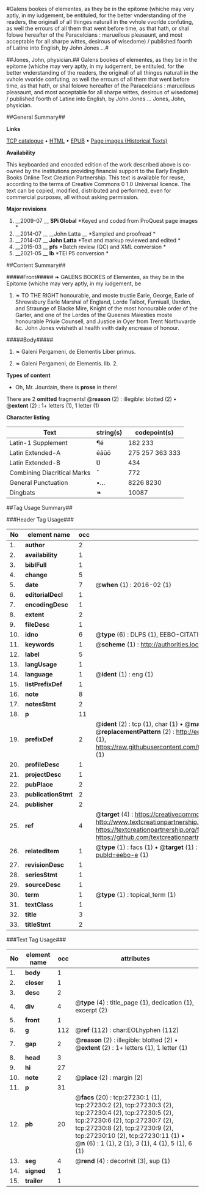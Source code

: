 #Galens bookes of elementes, as they be in the epitome (whiche may very aptly, in my iudgement, be entituled, for the better vnderstanding of the readers, the originall of all thinges naturall in the vvhole vvorlde confuting, as well the errours of all them that went before time, as that hath, or shal folowe hereafter of the Paracelcians : marueilous pleasaunt, and most acceptable for all sharpe wittes, desirous of wisedome) / published foorth of Latine into English, by John Jones ...#

##Jones, John, physician.##
Galens bookes of elementes, as they be in the epitome (whiche may very aptly, in my iudgement, be entituled, for the better vnderstanding of the readers, the originall of all thinges naturall in the vvhole vvorlde confuting, as well the errours of all them that went before time, as that hath, or shal folowe hereafter of the Paracelcians : marueilous pleasaunt, and most acceptable for all sharpe wittes, desirous of wisedome) / published foorth of Latine into English, by John Jones ...
Jones, John, physician.

##General Summary##

**Links**

[TCP catalogue](http://www.ota.ox.ac.uk/tcp/)  • 
[HTML](http://tei.it.ox.ac.uk/tcp/Texts-HTML/free/A01/A01417.html)  • 
[EPUB](http://tei.it.ox.ac.uk/tcp/Texts-EPUB/free/A01/A01417.epub) • 
[Page images (Historical Texts)](https://historicaltexts.jisc.ac.uk/eebo-24135568_27230e)

**Availability**

This keyboarded and encoded edition of the work described above is co-owned by the
    institutions providing financial support to the Early English Books Online Text Creation
    Partnership. This text is available for reuse, according to the terms of  Creative Commons 0 1.0 Universal
    licence. The text can be copied, modified, distributed and performed, even for commercial
    purposes, all without asking permission.

**Major revisions**

1. __2009-07 __ __SPi Global__ *Keyed and coded from ProQuest page images *
1. __2014-07 __ __John Latta __ *Sampled and proofread *
1. __2014-07 __ __John Latta__ *Text and markup reviewed and edited *
1. __2015-03 __ __pfs__ *Batch review (QC) and XML conversion *
1. __2021-05 __ __lb__ *TEI P5 conversion *

##Content Summary##

#####Front#####
❧ GALENS BOOKES of Elementes, as they be in the Epitome (whiche may very aptly, in my iudgement, be 
1. ❧ TO THE RIGHT honourable, and moste trustie Earle, George, Earle of Shrewsbury Earle Marshal of England, Lorde Talbot, Furniuall, Ʋarden, and Straunge of Blacke Mire, Knight of the most honourable order of the Garter, and one of the Lordes of the Queenes Maiesties moste honourable Priuie Counsell, and Justice in Oyer from Trent Northvvarde &c. John Jones vvisheth al health vvith daily encrease of honour.

#####Body#####

1. ❧ Galeni Pergameni, de Elementis Liber primus.

1. ❧ Galeni Pergameni, de Elementis. lib. 2.

**Types of content**

  * Oh, Mr. Jourdain, there is **prose** in there!

There are 2 **omitted** fragments! 
 @__reason__ (2) : illegible: blotted (2)  •  @__extent__ (2) : 1+ letters (1), 1 letter (1)

**Character listing**


|Text|string(s)|codepoint(s)|
|---|---|---|
|Latin-1 Supplement|¶é|182 233|
|Latin Extended-A|ēāūō|275 257 363 333|
|Latin Extended-B|Ʋ|434|
|Combining             Diacritical Marks|̄|772|
|General Punctuation|•…|8226 8230|
|Dingbats|❧|10087|

##Tag Usage Summary##

###Header Tag Usage###

|No|element name|occ|attributes|
|---|---|---|---|
|1.|__author__|2||
|2.|__availability__|1||
|3.|__biblFull__|1||
|4.|__change__|5||
|5.|__date__|7| @__when__ (1) : 2016-02 (1)|
|6.|__editorialDecl__|1||
|7.|__encodingDesc__|1||
|8.|__extent__|2||
|9.|__fileDesc__|1||
|10.|__idno__|6| @__type__ (6) : DLPS (1), EEBO-CITATION (1), VID (1), EEBO-PROQUEST (1), STC (2)|
|11.|__keywords__|1| @__scheme__ (1) : http://authorities.loc.gov/ (1)|
|12.|__label__|5||
|13.|__langUsage__|1||
|14.|__language__|1| @__ident__ (1) : eng (1)|
|15.|__listPrefixDef__|1||
|16.|__note__|8||
|17.|__notesStmt__|2||
|18.|__p__|11||
|19.|__prefixDef__|2| @__ident__ (2) : tcp (1), char (1)  •  @__matchPattern__ (2) : ([0-9\-]+):([0-9IVX]+) (1), (.+) (1)  •  @__replacementPattern__ (2) : http://eebo.chadwyck.com/downloadtiff?vid=$1&page=$2 (1), https://raw.githubusercontent.com/textcreationpartnership/Texts/master/tcpchars.xml#$1 (1)|
|20.|__profileDesc__|1||
|21.|__projectDesc__|1||
|22.|__pubPlace__|2||
|23.|__publicationStmt__|2||
|24.|__publisher__|2||
|25.|__ref__|4| @__target__ (4) : https://creativecommons.org/publicdomain/zero/1.0/ (1), http://www.textcreationpartnership.org/docs/. (1), https://textcreationpartnership.org/faq/#faq05 (1), https://github.com/textcreationpartnership (1)|
|26.|__relatedItem__|1| @__type__ (1) : facs (1)  •  @__target__ (1) : https://data.historicaltexts.jisc.ac.uk/view?pubId=eebo-e (1)|
|27.|__revisionDesc__|1||
|28.|__seriesStmt__|1||
|29.|__sourceDesc__|1||
|30.|__term__|1| @__type__ (1) : topical_term (1)|
|31.|__textClass__|1||
|32.|__title__|3||
|33.|__titleStmt__|2||


###Text Tag Usage###

|No|element name|occ|attributes|
|---|---|---|---|
|1.|__body__|1||
|2.|__closer__|1||
|3.|__desc__|2||
|4.|__div__|4| @__type__ (4) : title_page (1), dedication (1), excerpt (2)|
|5.|__front__|1||
|6.|__g__|112| @__ref__ (112) : char:EOLhyphen (112)|
|7.|__gap__|2| @__reason__ (2) : illegible: blotted (2)  •  @__extent__ (2) : 1+ letters (1), 1 letter (1)|
|8.|__head__|3||
|9.|__hi__|27||
|10.|__note__|2| @__place__ (2) : margin (2)|
|11.|__p__|31||
|12.|__pb__|20| @__facs__ (20) : tcp:27230:1 (1), tcp:27230:2 (2), tcp:27230:3 (2), tcp:27230:4 (2), tcp:27230:5 (2), tcp:27230:6 (2), tcp:27230:7 (2), tcp:27230:8 (2), tcp:27230:9 (2), tcp:27230:10 (2), tcp:27230:11 (1)  •  @__n__ (6) : 1 (1), 2 (1), 3 (1), 4 (1), 5 (1), 6 (1)|
|13.|__seg__|4| @__rend__ (4) : decorInit (3), sup (1)|
|14.|__signed__|1||
|15.|__trailer__|1||
